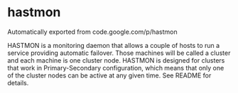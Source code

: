 # hastmon
Automatically exported from code.google.com/p/hastmon

HASTMON is a monitoring daemon that allows a couple of hosts to
run a service providing automatic failover. Those machines will
be called a cluster and each machine is one cluster node. HASTMON
is designed for clusters that work in Primary-Secondary
configuration, which means that only one of the cluster nodes can
be active at any given time. See README for details.
